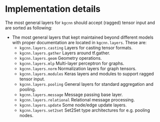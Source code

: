 # Implementation details

The most general layers for `kgcnn` should accept (ragged) tensor input and are sorted as following: 

* The most general layers that kept maintained beyond different models with proper documentation are located in `kgcnn.layers`. These are:
    * `kgcnn.layers.casting` Layers for casting tensor formats.
    * `kgcnn.layers.gather` Layers around tf.gather.
    * `kgcnn.layers.geom` Geometry operations.
    * `kgcnn.layers.mlp` Multi-layer perceptron for graphs.
    * `kgcnn.layers.norm` Normalization layers for graph tensors. 
    * `kgcnn.layers.modules` Keras layers and modules to support ragged tensor input.
    * `kgcnn.layers.pooling` General layers for standard aggregation and pooling.
    * `kgcnn.layers.message` Message passing base layer.
    * `kgcnn.layers.relational` Relational message processing.
    * `kgcnn.layers.update` Some node/edge update layers.
    * `kgcnn.layers.set2set` Set2Set type architectures for e.g. pooling nodes.
